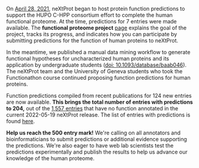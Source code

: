 On [April 28, 2021](../news/new-community-function-predictions), neXtProt began to host protein function predictions to support the HUPO C-HPP consortium effort to complete the human functional proteome. At the time, predictions for 7 entries were made available. The **functional proteome project** [page](../about/functional-proteome-project) explains the goal of the project, tracks its progress, and indicates how you can participate by submitting predictions for the function of human proteins to neXtProt.

In the meantime, we published a manual data mining workflow to generate functional hypotheses for uncharacterized human proteins  and its application by undergraduate students ([doi: 10.1093/database/baab046](https://doi.org/10.1093/database/baab046)). The neXtProt team and the University of Geneva students who took the Functionathon course continued proposing function predictions for human proteins.

Function predictions compiled from recent publications for 124 new entries are now available. **This brings the total number of entries with predictions to 204,** out of the [1,557 entries](../proteins/search?mode=advanced&queryId=NXQ_00022) that have no function annotated in the current 2022-05-19 neXtProt release. The list of entries with predictions is found [here](../proteins/search?listId=RFIEMSW9).

**Help us reach the 500 entry mark!** We're calling on all annotators and bioinformaticians to submit predictions or additional evidence supporting the predictions. We're also eager to have web lab scientists test the predictions experimentally and publish the results to help us advance our knowledge of the human proteome.
